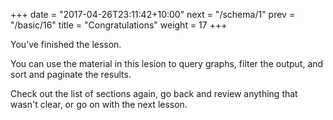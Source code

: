 +++
date = "2017-04-26T23:11:42+10:00"
next = "/schema/1"
prev = "/basic/16"
title = "Congratulations"
weight = 17
+++


You’ve finished the lesson.

You can use the material in this lesion to query graphs, filter the output, and sort and paginate the results.

Check out the list of sections again, go back and review anything that
wasn't clear, or go on with the next lesson.

